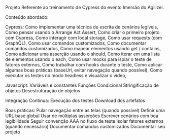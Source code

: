 Projeto Referente ao treinamento de Cypress do evento Imersão do Agilizei. 

Conteúdo abordado:

Cypress:
    Como implementar uma técnica de escrita de cenários legíveis, 
    Como pensar usando o Arrange Act Assert, 
    Como criar o primeiro projeto com Cypress, 
    Como interagir com local storage, 
    Como usar requests (com GraphQL), 
    Como usar comandos customizados, 
    Como documentar comandos customizados, 
    Como mapear elementos usando get / contains, 
    Como adicionar uma asserção usando o should, 
    Como iterar em uma lista de elementos usando o each, 
    Como usar mocks para isolar o teste de fatores externos, 
    Como trabalhar com hooks durante o teste, 
    Como aplicar algumas boas práticas (baseUrl, evitar navegação quando possível), 
    Como executar os testes no modo headless e visualizar o vídeo, 

Javascript:
    Variáveis e constantes
    Funções
    Condicional
    Stringificação de objetos
    Desestruturação de objetos

Integração Contínua:
    Execução dos testes
    Download dos artefatos

Boas práticas:
    Pular navegação entre as telas (quando possível)
    Definir uma URL base global
    Usar de múltiplas asserções
    Escrever cenários com boa legibilidade
    Seguir convenção AAA no fluxo de teste
    Isolar fatores externos (quando necessário)
    Documentar comandos customizados
    Documentar seu projeto
